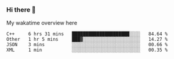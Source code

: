 ### Hi there 👋

<!--
**Jassy930/Jassy930** is a ✨ _special_ ✨ repository because its `README.md` (this file) appears on your GitHub profile.

Here are some ideas to get you started:

- 🔭 I’m currently working on ...
- 🌱 I’m currently learning ...
- 👯 I’m looking to collaborate on ...
- 🤔 I’m looking for help with ...
- 💬 Ask me about ...
- 📫 How to reach me: ...
- 😄 Pronouns: ...
- ⚡ Fun fact: ...
-->

My wakatime overview here
<!--START_SECTION:waka-->
```text
C++     6 hrs 31 mins   █████████████████████░░░░   84.64 % 
Other   1 hr 5 mins     ███▓░░░░░░░░░░░░░░░░░░░░░   14.27 % 
JSON    3 mins          ░░░░░░░░░░░░░░░░░░░░░░░░░   00.66 % 
XML     1 min           ░░░░░░░░░░░░░░░░░░░░░░░░░   00.35 % 
```
<!--END_SECTION:waka-->
